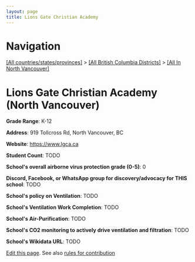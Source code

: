 ```yaml
---
layout: page
title: Lions Gate Christian Academy
---
```

# Navigation

[[All countries/states/provinces]](../../..) > [[All British Columbia Districts]](../..) > [[All In North Vancouver]](..)

# Lions Gate Christian Academy (North Vancouver)

**Grade Range**: K-12

**Address**: 919 Tollcross Rd, North Vancouver, BC

**Website**: <https://www.lgca.ca>

**Student Count**: TODO

**School's overall airborne virus protection grade (0-5)**: 0

**Discord, Facebook, or WhatsApp group for discovery/advocacy for THIS school**: TODO

**School's policy on Ventilation**: TODO

**School's Ventilation Work Completion**: TODO

**School's Air-Purification**: TODO

**School's CO2 monitoring to actively drive ventilation and filtration**: TODO

**School's Wikidata URL**: TODO


[Edit this page](https://github.com/ventilate-schools/BC/edit/main/./North_Vancouver/Lions_Gate_Christian_Academy.md). See also [rules for contribution](../../../contribution-rules/)